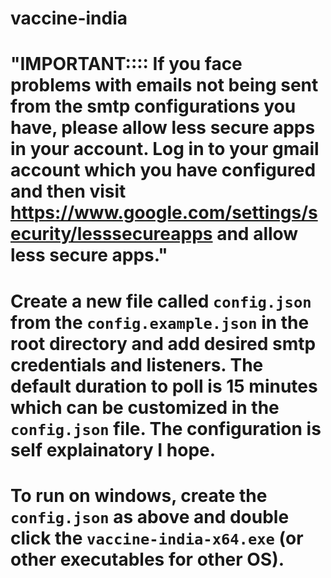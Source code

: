 # vaccine-india

# "IMPORTANT:::: If you face problems with emails not being sent from the smtp configurations you have, please allow less secure apps in your account. Log in to your gmail account which you have configured and then visit https://www.google.com/settings/security/lesssecureapps and allow less secure apps."

# Create a new file called `config.json` from the `config.example.json` in the root directory and add desired smtp credentials and listeners. The default duration to poll is 15 minutes which can be customized in the `config.json` file. The configuration is self explainatory I hope.

# To run on windows, create the `config.json` as above and double click the `vaccine-india-x64.exe` (or other executables for other OS).
